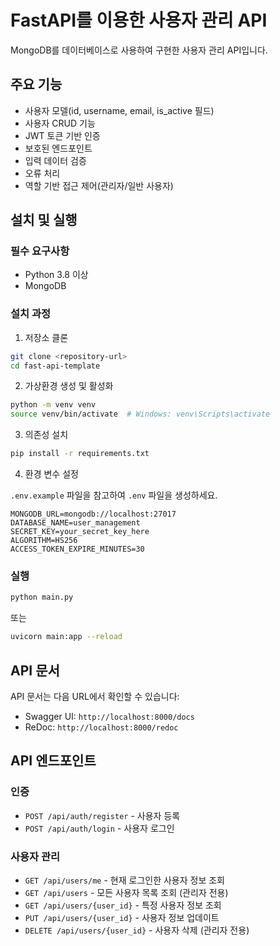 # FastAPI를 이용한 사용자 관리 API

MongoDB를 데이터베이스로 사용하여 구현한 사용자 관리 API입니다.

## 주요 기능

- 사용자 모델(id, username, email, is_active 필드)
- 사용자 CRUD 기능
- JWT 토큰 기반 인증
- 보호된 엔드포인트
- 입력 데이터 검증
- 오류 처리
- 역할 기반 접근 제어(관리자/일반 사용자)

## 설치 및 실행

### 필수 요구사항

- Python 3.8 이상
- MongoDB

### 설치 과정

1. 저장소 클론

```bash
git clone <repository-url>
cd fast-api-template
```

2. 가상환경 생성 및 활성화

```bash
python -m venv venv
source venv/bin/activate  # Windows: venv\Scripts\activate
```

3. 의존성 설치

```bash
pip install -r requirements.txt
```

4. 환경 변수 설정

`.env.example` 파일을 참고하여 `.env` 파일을 생성하세요.

```
MONGODB_URL=mongodb://localhost:27017
DATABASE_NAME=user_management
SECRET_KEY=your_secret_key_here
ALGORITHM=HS256
ACCESS_TOKEN_EXPIRE_MINUTES=30
```

### 실행

```bash
python main.py
```

또는

```bash
uvicorn main:app --reload
```

## API 문서

API 문서는 다음 URL에서 확인할 수 있습니다:

- Swagger UI: `http://localhost:8000/docs`
- ReDoc: `http://localhost:8000/redoc`

## API 엔드포인트

### 인증

- `POST /api/auth/register` - 사용자 등록
- `POST /api/auth/login` - 사용자 로그인

### 사용자 관리

- `GET /api/users/me` - 현재 로그인한 사용자 정보 조회
- `GET /api/users` - 모든 사용자 목록 조회 (관리자 전용)
- `GET /api/users/{user_id}` - 특정 사용자 정보 조회
- `PUT /api/users/{user_id}` - 사용자 정보 업데이트
- `DELETE /api/users/{user_id}` - 사용자 삭제 (관리자 전용)
